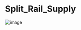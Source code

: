 # Split_Rail_Supply

![image](https://github.com/user-attachments/assets/9a13f0d1-89d2-49df-a19f-1fced563b019)
